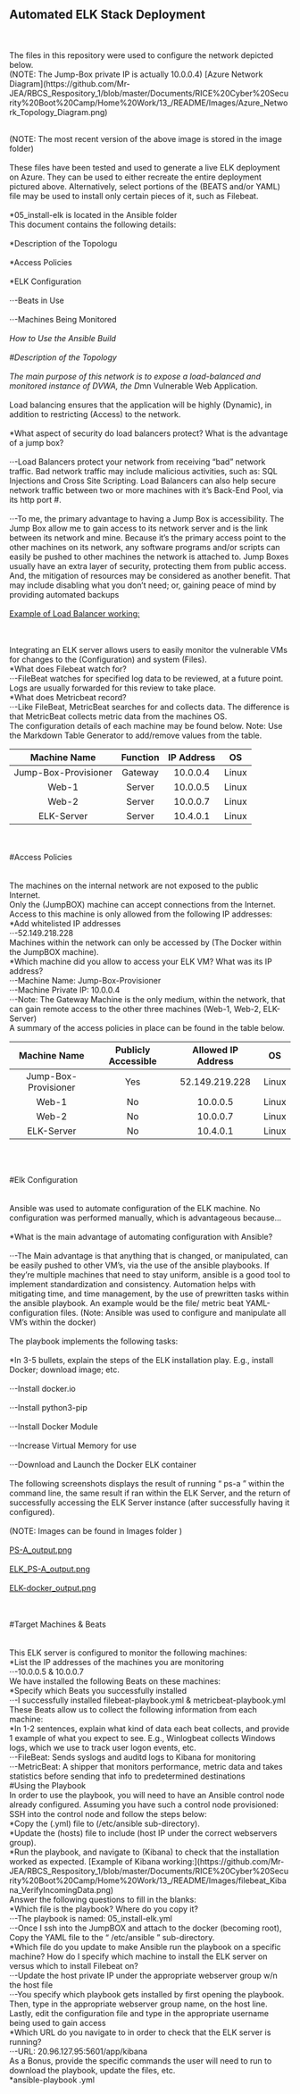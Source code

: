 ## Automated ELK Stack Deployment
<br>
<br>The files in this repository were used to configure the network depicted below.  
<br>(NOTE: The Jump-Box private IP is actually 10.0.0.4)  
[Azure Network Diagram](https://github.com/Mr-JEA/RBCS_Respository_1/blob/master/Documents/RICE%20Cyber%20Security%20Boot%20Camp/Home%20Work/13_/README/Images/Azure_Network_Topology_Diagram.png)  

<br>(NOTE: The most recent version of the above image is stored in the image folder)  
<br>These files have been tested and used to generate a live ELK deployment on Azure. They can be used to either recreate the entire deployment pictured above. Alternatively, select portions of the (BEATS and/or YAML) file may be used to install only certain pieces of it, such as Filebeat.  
<br>*05_install-elk is located in the Ansible folder 
<br>This document contains the following details:  
<br>*Description of the Topologu  
<br>*Access Policies  
<br>*ELK Configuration   
<br>⋅⋅-Beats in Use  
<br>⋅⋅-Machines Being Monitored  
<br>*How to Use the Ansible Build  
<br>#Description of the Topology  
<br>The main purpose of this network is to expose a load-balanced and monitored instance of DVWA, the D*mn Vulnerable Web Application.  
<br>Load balancing ensures that the application will be highly (Dynamic), in addition to restricting (Access) to the network.  
<br>*What aspect of security do load balancers protect? What is the advantage of a jump box?  
<br>⋅⋅-Load Balancers protect your network from receiving “bad” network traffic.  Bad network traffic may include malicious activities, such as: SQL Injections and Cross Site Scripting.  Load Balancers can also help secure network traffic between two or more machines with it’s Back-End Pool, via its http port #.  
<br>⋅⋅-To me, the primary advantage to having a Jump Box is accessibility.  The Jump Box allow me to gain access to its network server and is the link between its network and mine.  Because it’s the primary access point to the other machines on its network, any software programs and/or scripts can easily be pushed to other machines the network is attached to.  Jump Boxes usually have an extra layer of security, protecting them from public access.  And, the mitigation of resources may be considered as another benefit.  That may include disabling what you don’t need; or, gaining peace of mind by providing automated backups  
<br>[Example of Load Balancer working:](https://github.com/Mr-JEA/RBCS_Respository_1/blob/master/Documents/RICE%20Cyber%20Security%20Boot%20Camp/Home%20Work/13_/README/Images/LB-Verify_Setup.png)  

<br>
<br>Integrating an ELK server allows users to easily monitor the vulnerable VMs for changes to the (Configuration) and system (Files).  
<br>*What does Filebeat watch for?  
<br>⋅⋅-FileBeat watches for specified log data to be reviewed, at a future point.  Logs are usually forwarded for this review to take place.  
<br>*What does Metricbeat record?  
<br>⋅⋅-Like FileBeat, MetricBeat searches for and collects data.  The difference is that MetricBeat collects metric data from the machines OS.    
<br>The configuration details of each machine may be found below. Note: Use the Markdown Table Generator to add/remove values from the table.  
<br>

|     Machine Name     | Function | IP Address |   OS  |
|:--------------------:|:--------:|:----------:|:-----:|
| Jump-Box-Provisioner |  Gateway |  10.0.0.4  | Linux |
|         Web-1        |  Server  |  10.0.0.5  | Linux |
|         Web-2        |  Server  |  10.0.0.7  | Linux |
|      ELK-Server      |  Server  |  10.4.0.1  | Linux |

<br>
<br>
#Access Policies  
<br>
<br>
<br>The machines on the internal network are not exposed to the public Internet.  
<br>Only the (JumpBOX) machine can accept connections from the Internet. Access to this machine is only allowed from the following IP addresses:  
<br>*Add whitelisted IP addresses  
<br>⋅⋅-52.149.218.228  
<br>Machines within the network can only be accessed by (The Docker within the JumpBOX machine).  
<br>*Which machine did you allow to access your ELK VM? What was its IP address?  
<br>⋅⋅-Machine Name: 	Jump-Box-Provisioner  
<br>⋅⋅-Machine Private IP:	10.0.0.4  
<br>⋅⋅-Note: The Gateway Machine is the only medium, within the network, that can gain remote access to the other three machines (Web-1, Web-2, ELK-Server)  
<br>A summary of the access policies in place can be found in the table below.  
<br>

|     Machine Name     | Publicly Accessible | Allowed IP Address |   OS  |
|:--------------------:|:-------------------:|:------------------:|:-----:|
| Jump-Box-Provisioner |         Yes         |   52.149.219.228   | Linux |
|         Web-1        |          No         |      10.0.0.5      | Linux |
|         Web-2        |          No         |      10.0.0.7      | Linux |
|      ELK-Server      |          No         |      10.4.0.1      | Linux |

<br>
<br>


#Elk Configuration  
<br>
<br>
Ansible was used to automate configuration of the ELK machine. No configuration was performed manually, which is advantageous because...  
<br>*What is the main advantage of automating configuration with Ansible?  
<br>⋅⋅-The Main advantage is that anything that is changed, or manipulated, can be easily pushed to other VM’s, via the use of the ansible playbooks.  If they’re multiple machines that need to stay uniform, ansible is a good tool to implement standardization and consistency.  Automation helps with mitigating time, and time management, by the use of prewritten tasks within the ansible playbook.  An example would be the file/ metric beat YAML-configuration files.  (Note: Ansible was used to configure and manipulate all VM’s within the docker)  
<br>The playbook implements the following tasks:  
<br>*In 3-5 bullets, explain the steps of the ELK installation play. E.g., install Docker; download image; etc.  
<br>⋅⋅-Install docker.io  
<br>⋅⋅-Install python3-pip  
<br>⋅⋅-Install Docker Module  
<br>⋅⋅-Increase Virtual Memory for use   
<br>⋅⋅-Download and Launch the Docker ELK container  
<br>The following screenshots displays the result of running “ ps-a ” within the command line, the same result if ran within the ELK Server, and the return of successfully accessing the ELK Server instance (after successfully having it configured).  
<br>(NOTE:	Images can be found in Images folder	)  
<br>[PS-A_output.png](https://github.com/Mr-JEA/RBCS_Respository_1/blob/master/Documents/RICE%20Cyber%20Security%20Boot%20Camp/Home%20Work/13_/README/Images/PS-A_output.png)  
<br>
[ELK_PS-A_output.png](https://github.com/Mr-JEA/RBCS_Respository_1/blob/master/Documents/RICE%20Cyber%20Security%20Boot%20Camp/Home%20Work/13_/README/Images/ELK_PS-A_output.png)  
 <br>
[ELK-docker_output.png](https://github.com/Mr-JEA/RBCS_Respository_1/blob/master/Documents/RICE%20Cyber%20Security%20Boot%20Camp/Home%20Work/13_/README/Images/ELK-docker_output.png)  
<br>

<br> 
#Target Machines & Beats  
<br><br>
<br>This ELK server is configured to monitor the following machines:  
<br>*List the IP addresses of the machines you are monitoring  
<br>⋅⋅-10.0.0.5 & 10.0.0.7  
<br>We have installed the following Beats on these machines:  
<br>*Specify which Beats you successfully installed  
<br>⋅⋅-I successfully installed filebeat-playbook.yml & metricbeat-playbook.yml  
<br>These Beats allow us to collect the following information from each machine:  
<br>*In 1-2 sentences, explain what kind of data each beat collects, and provide 1 example of what you expect to see. E.g., Winlogbeat collects Windows logs, which we use to track user logon events, etc.  
<br>⋅⋅-FileBeat:	Sends syslogs and auditd logs to Kibana for monitoring  
<br>⋅⋅-MetricBeat:	A shipper that monitors performance, metric data and takes statistics before sending that info to predetermined destinations  
<br>#Using the Playbook  
<br>In order to use the playbook, you will need to have an Ansible control node already configured. Assuming you have such a control node provisioned:  
<br>SSH into the control node and follow the steps below:  
<br>*Copy the (.yml) file to (/etc/ansible sub-directory).  
<br>*Update the (hosts) file to include (host IP under the correct webservers group).  
<br>*Run the playbook, and navigate to (Kibana) to check that the installation worked as expected.  
[Example of Kibana working:](https://github.com/Mr-JEA/RBCS_Respository_1/blob/master/Documents/RICE%20Cyber%20Security%20Boot%20Camp/Home%20Work/13_/README/Images/filebeat_Kibana_VerifyIncomingData.png)  
 

<br>
Answer the following questions to fill in the blanks:  
<br>*Which file is the playbook? Where do you copy it?  
<br>⋅⋅-The playbook is named:	05_install-elk.yml  
<br>⋅⋅-Once I ssh into the JumpBOX and attach to the docker (becoming root), Copy the YAML file to the “ /etc/ansible ” sub-directory.  
<br>*Which file do you update to make Ansible run the playbook on a specific machine? How do I specify which machine to install the ELK server on versus which to install Filebeat on?  
<br>⋅⋅-Update the host private IP under the appropriate webserver group w/n the host file  
<br>⋅⋅-You specify which playbook gets installed by first opening the playbook.  Then, type in the appropriate webserver group name, on the host line.  Lastly, edit the configuration file and type in the appropriate username being used to gain access  
<br>*Which URL do you navigate to in order to check that the ELK server is running?  
<br>⋅⋅-URL:	20.96.127.95:5601/app/kibana  
<br>As a Bonus, provide the specific commands the user will need to run to download the playbook, update the files, etc.  
<br>*ansible-playbook <YAML_File_Name>.yml  

